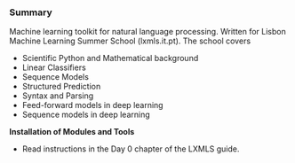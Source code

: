 ### Summary

Machine learning toolkit for natural language processing. Written for Lisbon Machine Learning Summer School (lxmls.it.pt). The school covers

* Scientific Python and Mathematical background 
* Linear Classifiers
* Sequence Models 
* Structured Prediction
* Syntax and Parsing
* Feed-forward models in deep learning
* Sequence models in deep learning

**Installation of Modules and Tools**

* Read instructions in the Day 0 chapter of the LXMLS guide.
